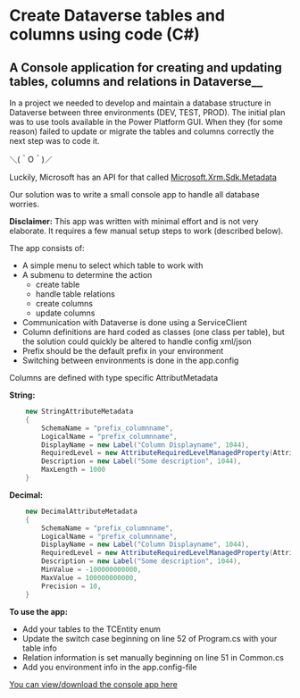 # Create Dataverse tables and columns using code (C#)

## A Console application for creating and updating tables, columns and relations in Dataverse\_\_

In a project we needed to develop and maintain a database structure in Dataverse between three environments (DEV, TEST, PROD). The initial plan was to use tools available in the Power Platform GUI. When they (for some reason) failed to update or migrate the tables and columns correctly the next step was to code it.

＼(＾O＾)／

Luckily, Microsoft has an API for that called [Microsoft.Xrm.Sdk.Metadata](https://learn.microsoft.com/en-us/dotnet/api/microsoft.xrm.sdk.metadata?view=dataverse-sdk-latest)

Our solution was to write a small console app to handle all database worries.

**Disclaimer:** This app was written with minimal effort and is not very elaborate. It requires a few manual setup steps to work (described below).

The app consists of:

-   A simple menu to select which table to work with
-   A submenu to determine the action
    -   create table
    -   handle table relations
    -   create columns
    -   update columns
-   Communication with Dataverse is done using a ServiceClient
-   Column definitions are hard coded as classes (one class per table), but the solution could quickly be altered to handle config xml/json
-   Prefix should be the default prefix in your environment
-   Switching between environments is done in the app.config

Columns are defined with type specific AttributMetadata

**String:**

```csharp
    new StringAttributeMetadata
    {
        SchemaName = "prefix_columnname",
        LogicalName = "prefix_columnname",
        DisplayName = new Label("Column Displayname", 1044),
        RequiredLevel = new AttributeRequiredLevelManagedProperty(AttributeRequiredLevel.None),
        Description = new Label("Some description", 1044),
        MaxLength = 1000
    }


```

**Decimal:**

```csharp
    new DecimalAttributeMetadata
    {
        SchemaName = "prefix_columnname",
        LogicalName = "prefix_columnname",
        DisplayName = new Label("Column Displayname", 1044),
        RequiredLevel = new AttributeRequiredLevelManagedProperty(AttributeRequiredLevel.None),
        Description = new Label("Some description", 1044),
        MinValue = -100000000000,
        MaxValue = 100000000000,
        Precision = 10,
    }


```

**To use the app:**

-   Add your tables to the TCEntity enum
-   Update the switch case beginning on line 52 of Program.cs with your table info
-   Relation information is set manually beginning on line 51 in Common.cs
-   Add you environment info in the app.config-file

[You can view/download the console app here](https://github.com/PointTaken/knowledge-sharing/tree/main/Code%20samples/CSharp-Dataverse-Create%20tables%20and%20columns%20using%20code/console-app)